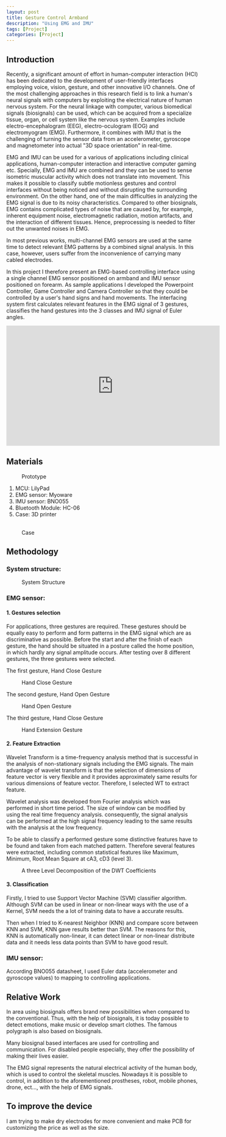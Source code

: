 ```yaml
---
layout: post
title: Gesture Control Armband
description: "Using EMG and IMU"
tags: [Project]
categories: [Project]
---
```


## Introduction

Recently, a significant amount of effort in human-computer interaction (HCI) has been dedicated to the development of user-friendly interfaces employing voice, vision, gesture, and other innovative I/O channels. One of the most challenging approaches in this research field is to link a human's neural signals with computers by exploiting the electrical nature of human nervous system. For the neural linkage with computer, various biomedical signals (biosignals) can be used, which can be acquired from a specialize tissue, organ, or cell system like the nervous system. Examples include electro-encephalogram (EEG), electro-oculogram (EOG) and electromyogram (EMG). Furthermore, it combines with IMU that is the challenging of turning the sensor data from an accelerometer, gyroscope and magnetometer into actual "3D space orientation" in real-time.

EMG and IMU can be used for a various of applications including clinical applications, human-computer interaction and interactive computer gaming etc. Specially, EMG and IMU are combined and they can be used to sense isometric muscular activity which does not translate into movement. This makes it possible to classify subtle motionless gestures and control interfaces without being noticed and without disrupting the surrounding environment. On the other hand, one of the main difficulties in analyzing the EMG signal is due to its noisy characteristics. Compared to other biosignals, EMG contains complicated types of noise that are caused by, for example, inherent equipment noise, electromagnetic radiation, motion artifacts, and the interaction of different tissues. Hence, preprocessing is needed to filter out the unwanted noises in EMG.

In most previous works, multi-channel EMG sensors are used at the same time to detect relevant EMG patterns by a combined signal analysis. In this case, however, users suffer from the inconvenience of carrying many cabled electrodes.

In this project I therefore present an EMG-based controlling interface using a single channel EMG sensor positioned on armband and IMU sensor positioned on forearm. As sample applications I developed the Powerpoint Controller, Game Controller and Camera Controller so that they could be controlled by a user's hand signs and hand movements. The interfacing system first calculates relevant features in the EMG signal of 3 gestures, classifies the hand gestures into the 3 classes and IMU signal of Euler angles.

<iframe width="560" height="315" src="https://www.youtube.com/embed/PC6AopXy3LM" frameborder="0"></iframe>

## Materials
<figure class="half center">
	<img src="/images/EMG_IMU_Project/prototype.jpg" alt="">
	<figcaption>Prototype</figcaption>
</figure>


1. MCU: LilyPad
2. EMG sensor: Myoware
3. IMU sensor: BNO055
4. Bluetooth Module: HC-06
5. Case: 3D printer

<figure class="half center">
	<img src="/images/EMG_IMU_Project/case1.png" alt="">
	<img src="/images/EMG_IMU_Project/case2.png" alt="">
	<figcaption>Case</figcaption>
</figure>

## Methodology

### System structure:
<figure class="half center">
	<img src="/images/EMG_IMU_Project/structure.JPG" alt="">
	<figcaption>System Structure</figcaption>
</figure>

### EMG sensor:

#### 1. Gestures selection
For applications, three gestures are required. These gestures should be equally easy to perform and form patterns in the EMG signal which are as discriminative as possible. Before the start and after the finish of each gesture, the hand should be situated in a posture called the home position, in which hardly any signal amplitude occurs. After testing over 8 different gestures, the three gestures were selected.

The first gesture, Hand Close Gesture
<figure class="half center">
	<img src="/images/EMG_IMU_Project/close.png" alt="">
	<figcaption>Hand Close Gesture</figcaption>
</figure>


The second gesture, Hand Open Gesture
<figure class="half center">
	<img src="/images/EMG_IMU_Project/open.png" alt="">
	<figcaption>Hand Open Gesture</figcaption>
</figure>


The third gesture, Hand Close Gesture
<figure class="half center">
	<img src="/images/EMG_IMU_Project/extension.png" alt="">
	<figcaption>Hand Extension Gesture</figcaption>
</figure>

#### 2. Feature Extraction
Wavelet Transform is a time-frequency analysis method that is successful in the analysis of non-stationary signals including the EMG signals. The main advantage of wavelet transform is that  the selection of dimensions of feature vector is very flexible and it provides approximately same results for various dimensions of feature vector. Therefore, I selected WT to extract feature.

Wavelet analysis was developed from Fourier analysis which was performed in short time period. The size of window can be modified by using the real time frequency analysis. consequently, the signal analysis can be performed at the high signal frequency leading to the same results with the analysis at the low frequency.

To be able to classify a performed gesture some distinctive features have to be found and taken from each matched pattern. Therefore several features were extracted, including common statistical features like Maximum, Minimum, Root Mean Square at cA3, cD3 (level 3).

<figure class="half center">
	<img src="/images/EMG_IMU_Project/wavelet.jpg" alt="">
	<figcaption>A three Level Decomposition of the DWT Coefficients</figcaption>
</figure>

#### 3. Classification

Firstly, I tried to use Support Vector Machine (SVM) classifier algorithm. Although SVM can be used in linear or non-linear ways with the use of a Kernel, SVM needs the a lot of training data to have a accurate results.

Then when I tried to K-nearest Neighbor (KNN) and compare score between KNN and SVM, KNN gave results better than SVM. The reasons for this, KNN is automatically non-linear, it can detect linear or non-linear distribute data and it needs less data points than SVM to have good result.

### IMU sensor:

According BNO055 datasheet, I used Euler data (accelerometer and gyroscope values) to mapping to controlling applications.

## Relative Work
In area using biosignals offers brand new possibilities when compared to the conventional. Thus, with the help of biosignals, it is today possible to detect emotions, make music or develop smart clothes. The famous polygraph is also based on biosignals.

Many biosignal based interfaces are used for controlling and communication. For disabled people especially, they offer the possibility of making their lives easier.

The EMG signal represents the natural electrical activity of the human body, which is used to control the skeletal muscles. Nowadays it is possible to control, in addition to the aforementioned prostheses, robot, mobile phones, drone, ect..., with the help of EMG signals.

## To improve the device
I am trying to make dry electrodes for more convenient and make PCB for customizing the price as well as the size.
